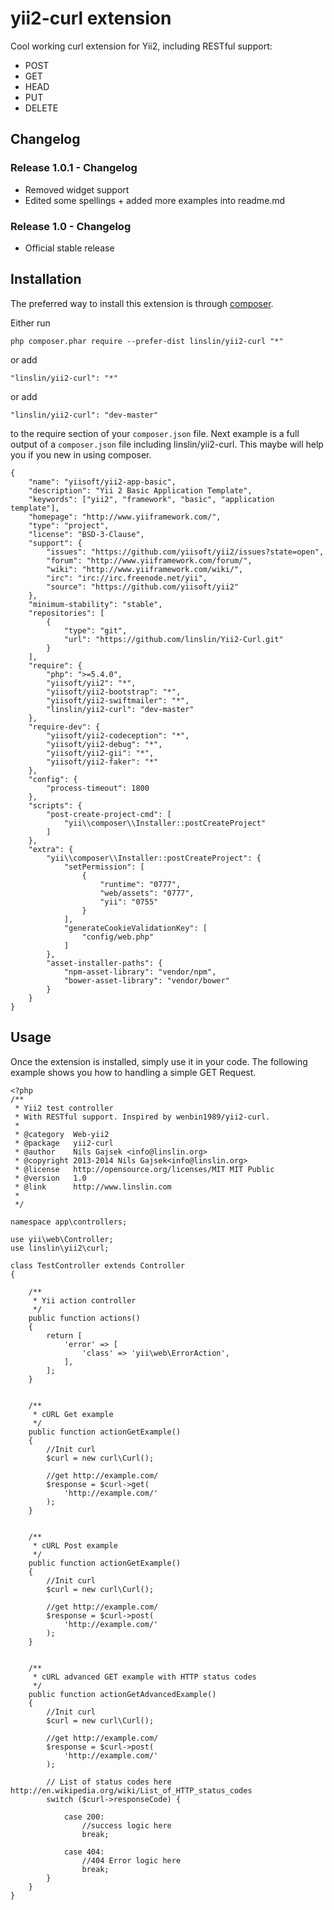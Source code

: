 yii2-curl extension
===================
Cool working curl extension for Yii2, including RESTful support:

 - POST
 - GET
 - HEAD
 - PUT
 - DELETE
 
Changelog
------------

### Release 1.0.1 - Changelog

- Removed widget support
- Edited some spellings + added more examples into readme.md

### Release 1.0 - Changelog

- Official stable release


Installation
------------

The preferred way to install this extension is through [composer](http://getcomposer.org/download/).

Either run

```
php composer.phar require --prefer-dist linslin/yii2-curl "*"
```

or add

```
"linslin/yii2-curl": "*"
```

or add
   
```
"linslin/yii2-curl": "dev-master"
```

to the require section of your `composer.json` file. Next example is a full output of a `composer.json` file including linslin/yii2-curl. This maybe will help you if you new in using composer.

```
{
    "name": "yiisoft/yii2-app-basic",
    "description": "Yii 2 Basic Application Template",
    "keywords": ["yii2", "framework", "basic", "application template"],
    "homepage": "http://www.yiiframework.com/",
    "type": "project",
    "license": "BSD-3-Clause",
    "support": {
        "issues": "https://github.com/yiisoft/yii2/issues?state=open",
        "forum": "http://www.yiiframework.com/forum/",
        "wiki": "http://www.yiiframework.com/wiki/",
        "irc": "irc://irc.freenode.net/yii",
        "source": "https://github.com/yiisoft/yii2"
    },
    "minimum-stability": "stable",
    "repositories": [
        {
            "type": "git",
            "url": "https://github.com/linslin/Yii2-Curl.git"
        }
    ],
    "require": {
        "php": ">=5.4.0",
        "yiisoft/yii2": "*",
        "yiisoft/yii2-bootstrap": "*",
        "yiisoft/yii2-swiftmailer": "*",
        "linslin/yii2-curl": "dev-master"
    },
    "require-dev": {
        "yiisoft/yii2-codeception": "*",
        "yiisoft/yii2-debug": "*",
        "yiisoft/yii2-gii": "*",
        "yiisoft/yii2-faker": "*"
    },
    "config": {
        "process-timeout": 1800
    },
    "scripts": {
        "post-create-project-cmd": [
            "yii\\composer\\Installer::postCreateProject"
        ]
    },
    "extra": {
        "yii\\composer\\Installer::postCreateProject": {
            "setPermission": [
                {
                    "runtime": "0777",
                    "web/assets": "0777",
                    "yii": "0755"
                }
            ],
            "generateCookieValidationKey": [
                "config/web.php"
            ]
        },
        "asset-installer-paths": {
            "npm-asset-library": "vendor/npm",
            "bower-asset-library": "vendor/bower"
        }
    }
}
```


Usage
-----

Once the extension is installed, simply use it in your code. The following example shows you how to handling a simple GET Request. 

```
<?php
/**
 * Yii2 test controller
 * With RESTful support. Inspired by wenbin1989/yii2-curl.
 *
 * @category  Web-yii2
 * @package   yii2-curl
 * @author    Nils Gajsek <info@linslin.org>
 * @copyright 2013-2014 Nils Gajsek<info@linslin.org>
 * @license   http://opensource.org/licenses/MIT MIT Public
 * @version   1.0
 * @link      http://www.linslin.com
 *
 */

namespace app\controllers;

use yii\web\Controller;
use linslin\yii2\curl;

class TestController extends Controller
{

    /**
     * Yii action controller
     */
    public function actions()
    {
        return [
            'error' => [
                'class' => 'yii\web\ErrorAction',
            ],
        ];
    }
    

    /**
     * cURL Get example
     */
    public function actionGetExample()
    {
        //Init curl
        $curl = new curl\Curl();

        //get http://example.com/
        $response = $curl->get(
            'http://example.com/'
        );
    }
    

    /**
     * cURL Post example
     */
    public function actionGetExample()
    {
        //Init curl
        $curl = new curl\Curl();

        //get http://example.com/
        $response = $curl->post(
            'http://example.com/'
        );
    }
    

    /**
     * cURL advanced GET example with HTTP status codes
     */
    public function actionGetAdvancedExample()
    {
        //Init curl
        $curl = new curl\Curl();

        //get http://example.com/
        $response = $curl->post(
            'http://example.com/'
        );
        
        // List of status codes here http://en.wikipedia.org/wiki/List_of_HTTP_status_codes
        switch ($curl->responseCode) {
        
            case 200:
                //success logic here
                break;
                
            case 404:
                //404 Error logic here
                break;
        }
    }
}
```

